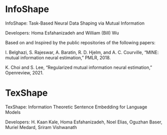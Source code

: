 # InfoShape
InfoShape: Task-Based Neural Data Shaping via Mutual Information

Developers:  Homa Esfahanizadeh and William (Bill) Wu

Based on and Inspired by the public repositories of the following papers:

I. Belghazi, S. Rajeswar, A.  Baratin, R. D. Hjelm, and A. C. Courville, “MINE: mutual information neural estimation,” PMLR, 2018.

K. Choi and S. Lee, “Regularized mutual information neural estimation,” Openreview, 2021.


# TexShape
TexShape: Information Theoretic Sentence Embedding for Language Models

Developers:  H. Kaan Kale, Homa Esfahanizadeh, Noel Elias, Oguzhan Baser, Muriel Medard, Sriram Vishwanath
